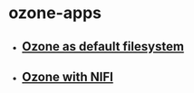 # ozone-apps

- ## [Ozone as default filesystem](https://github.com/snemuri/ozone-apps/blob/master/Making%20O3%20as%20default%20filesystem.md)
- ## [Ozone with NIFI](https://github.com/snemuri/ozone-apps/blob/master/nifi%20integration/steps.md)
